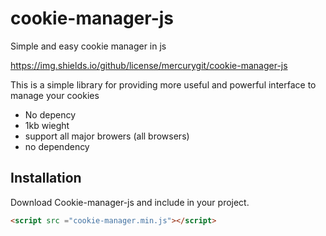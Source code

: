 # cookie-manager-js
Simple and easy cookie manager in js

https://img.shields.io/github/license/mercurygit/cookie-manager-js

This is a simple library for providing more useful and powerful interface to manage your cookies
- No depency
- 1kb wieght
- support all major browers (all browsers)
- no dependency





## Installation

Download Cookie-manager-js and include in your project.

```html
<script src ="cookie-manager.min.js"></script>
```
